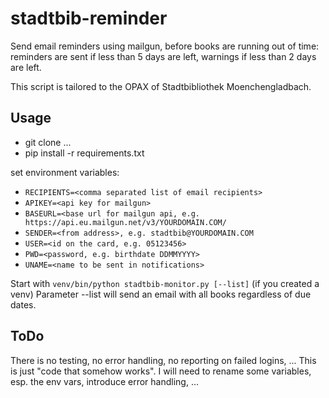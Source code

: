 # stadtbib-reminder
Send email reminders using mailgun, before books are running out of time: reminders
are sent if less than 5 days are left, warnings if less than 2 days are left.

This script is tailored to the OPAX of Stadtbibliothek Moenchengladbach.

## Usage
- git clone ...
- pip install -r requirements.txt

set environment variables: 
- `RECIPIENTS=<comma separated list of email recipients>`
- `APIKEY=<api key for mailgun>`
- `BASEURL=<base url for mailgun api, e.g. https://api.eu.mailgun.net/v3/YOURDOMAIN.COM/`
- `SENDER=<from address>, e.g. stadtbib@YOURDOMAIN.COM`
- `USER=<id on the card, e.g. 05123456>`
- `PWD=<password, e.g. birthdate DDMMYYYY>`
- `UNAME=<name to be sent in notifications>`
 
Start with `venv/bin/python stadtbib-monitor.py [--list]` (if you created a venv)
Parameter --list will send an email with all books regardless of due dates.

## ToDo
There is no testing, no error handling, no reporting on failed logins, ... This is just "code that somehow works". I will need to rename some variables, esp. the env vars, introduce error handling, ...
